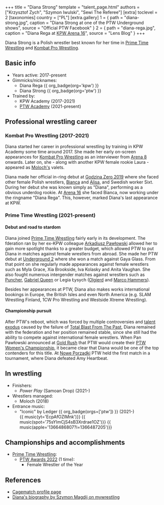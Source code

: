 +++
title = "Diana Strong"
template = "talent_page.html"
authors = ["Krzysztof Zych", "Szymon Iwulski", "Sewi The Referee"]
[extra]
toclevel = 2
[taxonomies]
country = ["PL"]
[extra.gallery]
1 = { path = "diana-strong.jpg", caption = "Diana Strong at one of the PTW Underground shows", source = "Official PTW Facebook" }
2 = { path = "diana-rega.jpg", caption = "Diana Rega at [KPW Arena 16](@/e/kpw/2020-02-01-kpw-arena-16.md)", source = "Lens Blog" }
+++

Diana Strong is a Polish wrestler best known for her time in [Prime Time Wrestling](@/o/ptw.md) and [Kombat Pro Wrestling](@/o/kpw.md).

## Basic info

* Years active: 2017-present
* Gimmicks/nicknames:
  - Diana Rega {{ org_badge(org='kpw') }}
  - Diana Strong {{ org_badge(org='ptw') }}
* Trained by:
  - KPW Academy (2017-2021)
  - [PTW Academy](@/o/ptw-academy.md) (2021-present)
 
## Professional wrestling career 

### Kombat Pro Wrestling (2017-2021)

Diana started her career in professional wrestling by training in KPW Academy some time around 2017. She made her early on-screen appearances for [Kombat Pro Wrestling](@/o/kpw.md) as an interviewer from [Arena 8](@/e/kpw/2017-11-18-kpw-arena-8.md) onwards. Later on, she - along with another KPW female rookie Laura - appeared as [Moloch's](@/w/moloch.md) valets.

Diana made her official in-ring debut at [Godzina Zero 2019](@/e/kpw/2019-08-17-kpw-godzina-zero-2019.md) where she faced other female Polish wrestlers, [Bianca](@/w/bianca.md) and [Alisa](@/w/alisa.md), and Swedish worker Sixt. During her debut she was known simply as "Diana", performing as a obvious underdog rookie. At [Arena 16](@/e/kpw/2020-02-01-kpw-arena-16.md) she faced Bianca, now working under the ringname "Diana Rega". This, however, marked Diana's last appearance at KPW.

### Prime Time Wrestling (2021-present)

#### Debut and road to stardom

Diana joined [Prime Time Wrestling](@/o/ptw.md) fairly early in its development. The fderation ran by her ex-KPW colleague [Arkadiusz Pawłowski](@/w/pan-pawlowski.md) allowed her to gain more spotlight thanks to a greater budget, which allowed PTW to put Diana in matches against female wrestlers from abroad. She made her PTW debut at [Underground 2](@/e/ptw/2022-01-23-ptw-underground-2.md) where she won a match against Gaya Glass. From that point on she regularly made appearances against female wrestlers such as Myla Grace, Xia Brookside, Iva Kolasky and Anita Vaughan. She also fought numerous intergender matches against wrestlers such as [Puncher](@/w/puncher.md), [Gabriel Queen](@/w/gabriel-queen.md) or Legia Łysych ([Olgierd](@/w/olgierd.md) and [Marco Hammers](@/w/marco-hammers.md)).

Besides her appearances at PTW, Diana also makes works international bookings in Europe, the British Isles and even North America (e.g. SLAM Wrestling Finland, 1CW Pro Wrestling and Westside Xtreme Wrestling).

#### Championship pursuit

After PTW's reboot, which was forced by multiple controversies and [talent exodus](@/a/ptw-exits.md) caused by the failure of [Total Blast From The Past](@/e/ptw/2024-05-11-ptw-6.md), Diana remained with the federation and her position remained stable, since she still had the ability to compete against international female wrestlers. When Pan Pawłowski announced at [Gold Rush](@/e/ptw/2024-02-03-ptw-5-gold-rush.md) that PTW would create their [PTW Women's Championship](@/c/ptw-womens-championship.md), it became clear that Diana would be one of the top contenders for this title. At [Nowe Porządki](@/e/ptw/2025-01-11-ptw-nowe-porzadki.md) PTW held the first match in a tournament, where Diana defeated Amy Heartbeat.

## In wrestling

* Finishers:
  - _Power Play_ (Samoan Drop) (2021-)
* Wrestlers managed:
  - Moloch (2018)
* Entrance music:
  - "Iconic" by Ledger
    {{ org_badge(orgs=['ptw']) }} (2021-) <br>
    {{ music(yt='EcpAfOZlMnk')}}
    {{ music(spot='75sYImCjS4sB3Xrdrae1OZ')}}
    {{ music(apple='1366486807?i=1366487205')}}

## Championships and accomplishments

* [Prime Time Wrestling](@/o/ptw.md):
  - [PTW Awards 2022](@/a/ptw-awards-2022.md) (1 time):
    * Female Wrestler of the Year

## References

* [Cagematch profile page](https://www.cagematch.net/?id=2&nr=25783)
* [Diana's biography by Szymon Magdij on mywrestling](https://mywrestling.com.pl/diana-strong-krolowa-polskiego-wrestlingu/)
